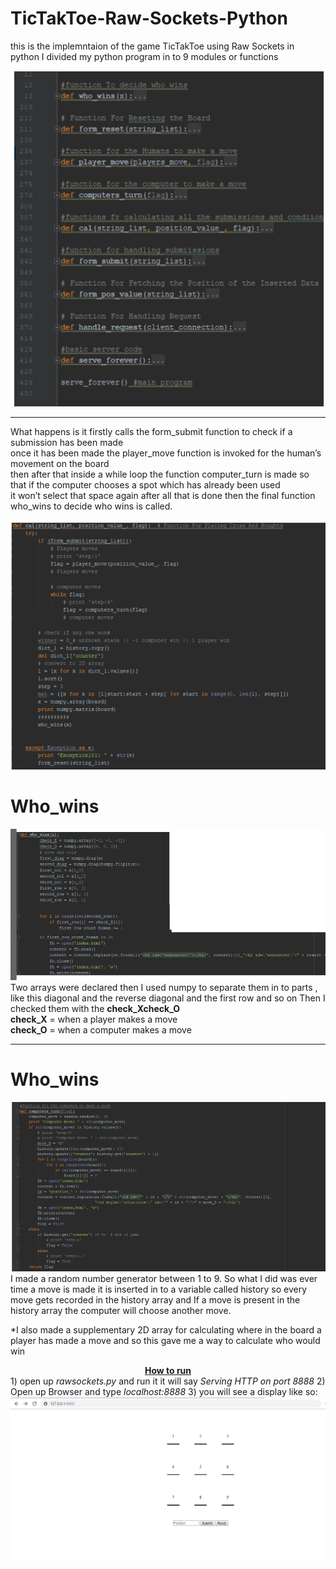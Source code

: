 # TicTakToe-Raw-Sockets-Python
this is the implemntaion of the game TicTakToe using Raw Sockets in python 
I divided my python program in to 9 modules or functions

<img src="https://github.com/kunz398/TicTakToe-Raw-Sockets-Python/blob/master/readmefiles/1.png" />
<hr />

<p>What happens is it firstly calls the form_submit function to check if a submission has been made<br>
once it has been made the player_move function is invoked for the human’s movement on the board<br>
then after that inside a while loop the function computer_turn is made so that if the computer chooses a spot which has already been used<br>
it won’t select that space again after all that is done then the final function who_wins to decide who wins is called.</p>
<img src="https://github.com/kunz398/TicTakToe-Raw-Sockets-Python/blob/master/readmefiles/2.png" />

<h1>Who_wins</h1>
<img src="https://github.com/kunz398/TicTakToe-Raw-Sockets-Python/blob/master/readmefiles/3.png" />
Two arrays were declared then I used numpy to separate them in to parts , <br>
like this diagonal and the reverse diagonal and the first row and so on
Then I checked them with the <b>check_X</b. and <b>check_O</b> <br>
<b>check_X</b> = when a player makes a move <br>
<b>check_O</b> = when a computer makes a move
<hr/>

<h1>Who_wins</h1>
<img src="https://github.com/kunz398/TicTakToe-Raw-Sockets-Python/blob/master/readmefiles/4.png" />
I made a random number generator between 1 to 9. So what I did was ever time a move is made it is inserted in to
a variable called history so every move
gets recorded in the history array and If a move is present in the history array the computer will choose another move.

*I also made a supplementary 2D array for calculating where in the board a player has made a move and so this gave me a way to calculate who would win

<center><u><b>How to run</b></u></center>
1) open up <i>rawsockets.py</i> and run it it will say 
<i>Serving HTTP on port 8888</i>
2) Open up Browser and type <i>localhost:8888</i> 
3) you will see a display like so:
<img src="https://github.com/kunz398/TicTakToe-Raw-Sockets-Python/blob/master/readmefiles/5.png" />


